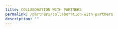 ```yaml
---
title: COLLABORATION WITH PARTNERS
permalink: /partners/collaboration-with-partners
description: ""
---
```

